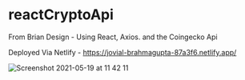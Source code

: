 
# reactCryptoApi
From Brian Design - Using React, Axios. and the Coingecko Api


Deployed Via Netlify - https://jovial-brahmagupta-87a3f6.netlify.app/

![Screenshot 2021-05-19 at 11 42 11](https://user-images.githubusercontent.com/66824231/118800198-8c660200-b897-11eb-9b9b-ad42b01ce012.jpg)
